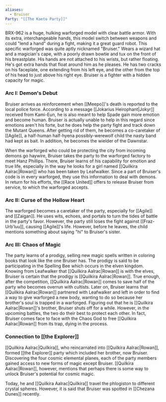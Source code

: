 ```yaml
---
aliases:
  - Bruiser
Party: "[[The Kaeto Party]]"
---
```

BRX-962 is a huge, hulking warforged model with clear battle armor. With its extra, interchangeable hands, this model switch between weapons and could "lend a hand" during a fight, making it a great guard robot. This specific warforged was quite aptly nicknamed "Bruiser." Wears a wizard hat and a magician's cape, with a poorly drawn bowtie and tux on the front of his breastplate. His hands are not attached to his wrists, but rather floating. He's got extra hands that float around him as he pleases. He has two cracks on his faceplate, one extending from his left eye, and the other from the top of his head to just above his right eye. Bruiser is a fighter with a hidden capacity for magic.

### Arc I: Demon's Debut

Bruiser arrives as reinforcement when [[Meepo]]'s death is reported to the local police force. According to a message [[Jokarius Heirophant|Jokyr]] received from Kami-Eun, he is also meant to help Spade gain more emotion and become human. Bruiser is actually unable to help in this regard since emotions aren't his forte, but he does help the party fight and track down the Mutant Queens. After getting rid of them, he becomes a co-caretaker of [[Agile]], a half-human half-hyena possibly-werewolf child the nasty band had kept as bait. In addition, he becomes the wielder of the Dawnstar.

When the warforged who could be protecting the city from incoming demons go haywire, Bruiser takes the party to the warforged factory to meet Hanz Phillips. There, Bruiser learns of his capability for emotion and true life, especially in the way he looks for a girl named [[Quilkira Aalrac|Rowan]] who has been taken by Leafwalker. Since a part of Bruiser's code is in every warforged, they use this information to deal with demons. In return for his efforts, the [[Race United]] offers to release Bruiser from service, to which the warforged accepts.

### Arc II: Curse of the Hollow Heart

The warforged becomes a caretaker of the party, especially for [[Agile]] and [[Zaigan]]. He uses wits, echoes, and portals to turn the tides of battle in the party's favor. However, the party still loses the fight against [[Fraz-Urb'luu]], causing [[Agile]]'s life. However, before he leaves, the child mentions something about saying "hi" to Bruiser's sister.

### Arc III: Chaos of Magic

The party learns of a prodigy, selling new magic spells written in coloring books that look like the one Bruiser has. The prodigy is said to be participating in the Spelling Bee which occurs in the elven kingdom. Knowing from Leafwalker that [[Quilkira Aalrac|Rowan]] is with the elves, Bruiser is certain that the prodigy is [[Quilkira Aalrac|Rowan]]. True enough, after the competition, [[Quilkira Aalrac|Rowan]] comes to save half of the party who becomes overrun with cultists. Later on, Bruiser learns that [[Quilkira Aalrac|Rowan]] partnered with Leafwalker and left in order to find a way to give warforged a new body, wanting to do so because her brother's soul is trapped in a warforged. Figuring out that he is [[Quilkira Aalrac|Rowan]]'s brother, Bruiser shuts off for a while. However, in the upcoming battles, the two do their best to protect each other. In fact, Bruiser comes face to face with the Chaos God to free [[Quilkira Aalrac|Rowan]] from its trap, dying in the process.

### Connection to [[the Explorer]]

[[Quilkira Aalrac|Quilkira]], who reincarnated into [[Quilkira Aalrac|Rowan]], formed [[the Explorer]] party which included her brother, now Bruiser. Discovering the four cosmic elemental planes, each of the party members gained access to new forms of magic except Bruiser. [[Quilkira Aalrac|Rowan]], however, mentions that perhaps there is some way to unlock Bruiser's potential for cosmic magic.

Today, he and [[Quilkira Aalrac|Quilkira]] travel the phlogiston to different crystal spheres. However, it is said that Bruiser was spotted in [[Chezana Dunes]] recently.